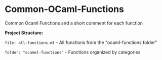 # Common-OCaml-Functions
 Common Ocaml Functions and a short comment for each function

**Project Structure:** 

`file: all-functions.ml` - All functions from the "ocaml-functions folder"

`folder: "ocamel-functions"` - Functions organized by categories
